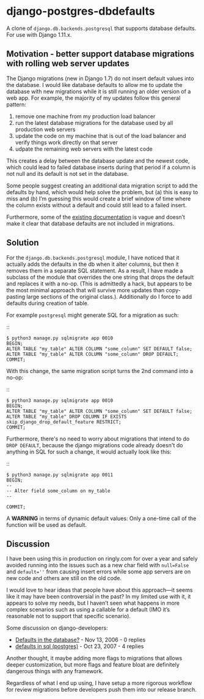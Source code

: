 django-postgres-dbdefaults
==========================


A clone of `django.db.backends.postgresql` that supports database defaults. For use with Django 1.11.x.


Motivation - better support database migrations with rolling web server updates
-------------------------------------------------------------------------------

The Django migrations (new in Django 1.7) do not insert default values into the database. I would like database defaults to allow me to update the database with new migrations while it is still running an older version of a web app. For example, the majority of my updates follow this general pattern:

1.  remove one machine from my production load balancer
2.  run the latest database migrations for the database used by all production web servers
3.  update the code on my machine that is out of the load balancer and verify things work directly on that server
4.  udpate the remaining web servers with the latest code

This creates a delay between the database update and the newest code, which could lead to failed database inserts during that period if a column is not null and its default is not set in the database.

Some people suggest creating an additional data migration script to add the defaults by hand, which would help solve the problem, but (a) this is easy to miss and (b) I’m guessing this would create a brief window of time where the column exists without a default and could still lead to a failed insert.

Furthermore, some of the [existing documentation](https://docs.djangoproject.com/en/1.7/topics/migrations/#postgresql) is vague and doesn’t make it clear that database defaults are not included in migrations.


Solution
--------

For the `django.db.backends.postgresql` module, I have noticed that it actually adds the defaults in the db when it alter columns, but then it removes them in a separate SQL statement. As a result, I have made a subclass of the module that overrides the one string that drops the default and replaces it with a no-op. (This is admittedly a hack, but appears to be the most minimal approach that will survive more updates than copy-pasting large sections of the original class.). Additionally do I force to add defaults during creation of table.

For example `postgresql` might generate SQL for a migration as such:

::

    $ python3 manage.py sqlmigrate app 0010
    BEGIN;
    ALTER TABLE "my_table" ALTER COLUMN "some_column" SET DEFAULT false;
    ALTER TABLE "my_table" ALTER COLUMN "some_column" DROP DEFAULT;
    COMMIT;

With this change, the same migration script turns the 2nd command into a no-op:

::

    $ python3 manage.py sqlmigrate app 0010
    BEGIN;
    ALTER TABLE "my_table" ALTER COLUMN "some_column" SET DEFAULT false;
    ALTER TABLE "my_table" DROP COLUMN IF EXISTS skip_django_drop_default_feature RESTRICT;
    COMMIT;

Furthermore, there's no need to worry about migrations that intend to do `DROP DEFAULT`, because the django migrations code already doesn't do anything in SQL for such a change, it would actually look like this:

::

    $ python3 manage.py sqlmigrate app 0011
    BEGIN;
    --
    -- Alter field some_column on my_table
    --

    COMMIT;


A **WARNING** in terms of dynamic default values: Only a one-time call of the function will be used as default.

Discussion
----------

I have been using this in production on ringly.com for over a year and safely avoided running into the issues such as a new char field with `null=False` and `default=''` from causing insert errors while some app servers are on new code and others are still on the old code.

I would love to hear ideas that people have about this approach—it seems like it may have been controversial in the past? In my limited use with it, it appears to solve my needs, but I haven’t seen what happens in more complex scenarios such as using a callable for a default (IMO it’s reasonable not to support that specific scenario).

Some discussion on django-developers:

*   [Defaults in the database?](https://groups.google.com/forum/#!searchin/django-developers/database$20defaults/django-developers/aQtt9fKHvjM/H59CaQycDSsJ) - Nov 13, 2006 - 0 replies
*   [defaults in sql (postgres)](https://groups.google.com/forum/#!searchin/django-developers/database$20defaults/django-developers/fHjzttZTkzc/oXbrpBa0dHAJ) - Oct 23, 2007 - 4 replies

Another thought, it maybe adding more flags to migrations that allows deeper customization, but more flags and feature bloat are definitely dangerous things with any framework.

Regardless of what I end up using, I have setup a more rigorous workflow for review migrations before developers push them into our release branch.
